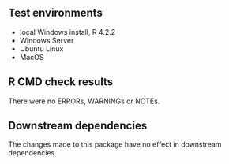 ## Test environments
* local Windows install, R 4.2.2
* Windows Server 
* Ubuntu Linux 
* MacOS

## R CMD check results
There were no ERRORs, WARNINGs or NOTEs.

## Downstream dependencies
The changes made to this package have no effect in downstream dependencies.
